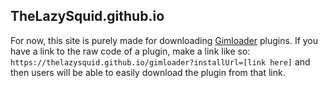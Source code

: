 ## TheLazySquid.github.io

For now, this site is purely made for downloading [Gimloader](https://github.com/TheLazySquid/Gimloader) plugins. If you have a link to the raw code of a plugin, make a link like so: `https://thelazysquid.github.io/gimloader?installUrl=[link here]` and then users will be able to easily download the plugin from that link.